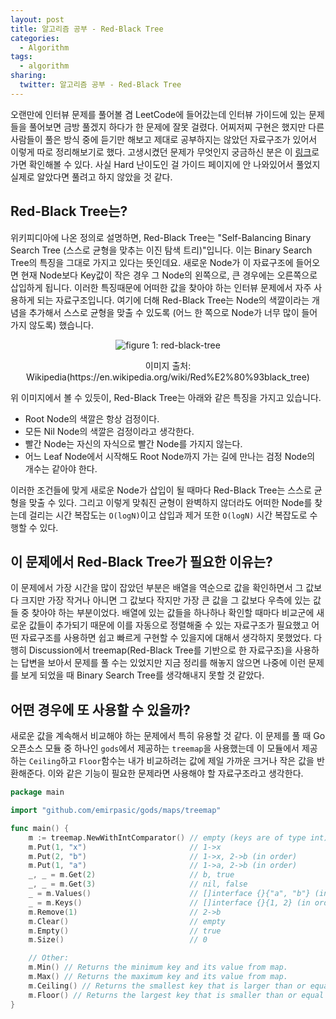 ```yaml
---
layout: post
title: 알고리즘 공부 - Red-Black Tree
categories:
  - Algorithm
tags:
  - algorithm
sharing:
  twitter: 알고리즘 공부 - Red-Black Tree
---
```


오랜만에 인터뷰 문제를 풀어볼 겸 LeetCode에 들어갔는데 인터뷰 가이드에 있는 문제들을 풀어보면 금방 풀겠지 하다가 한 문제에 잘못 걸렸다. 어찌저찌 구현은 했지만 다른 사람들이 풀은 방식 중에 듣기만 해보고 제대로 공부하지는 않았던 자료구조가 있어서 이렇게 따로 정리해보기로 했다. 고생시켰던 문제가 무엇인지 궁금하신 분은 이 [링크](https://leetcode.com/problems/odd-even-jump/)로 가면 확인해볼 수 있다. 사실 Hard 난이도인 걸 가이드 페이지에 안 나와있어서 풀었지 실제로 알았다면 풀려고 하지 않았을 것 같다.

## Red-Black Tree는?

위키피디아에 나온 정의로 설명하면, Red-Black Tree는 "Self-Balancing Binary Search Tree (스스로 균형을 맞추는 이진 탐색 트리)"입니다. 이는 Binary Search Tree의 특징을 그대로 가지고 있다는 뜻인데요. 새로운 Node가 이 자료구조에 들어오면 현재 Node보다 Key값이 작은 경우 그 Node의 왼쪽으로, 큰 경우에는 오른쪽으로 삽입하게 됩니다. 이러한 특징때문에 어떠한 값을 찾아야 하는 인터뷰 문제에서 자주 사용하게 되는 자료구조입니다. 여기에 더해 Red-Black Tree는 Node의 색깔이라는 개념을 추가해서 스스로 균형을 맞출 수 있도록 (어느 한 쪽으로 Node가 너무 많이 들어가지 않도록) 했습니다. 

<p align="center" > 
  <img  src="https://upload.wikimedia.org/wikipedia/commons/4/41/Red-black_tree_example_with_NIL.svg" alt="figure 1: red-black-tree" />
  <p align="center">이미지 출처: Wikipedia(https://en.wikipedia.org/wiki/Red%E2%80%93black_tree)</p>
</p>

위 이미지에서 볼 수 있듯이, Red-Black Tree는 아래와 같은 특징을 가지고 있습니다.

- Root Node의 색깔은 항상 검정이다.
- 모든 Nil Node의 색깔은 검정이라고 생각한다.
- 빨간 Node는 자신의 자식으로 빨간 Node를 가지지 않는다.
- 어느 Leaf Node에서 시작해도 Root Node까지 가는 길에 만나는 검정 Node의 개수는 같아야 한다.

이러한 조건들에 맞게 새로운 Node가 삽입이 될 때마다 Red-Black Tree는 스스로 균형을 맞출 수 있다. 그리고 이렇게 맞춰진 균형이 완벽하지 않더라도 어떠한 Node를 찾는데 걸리는 시간 복잡도는 `O(logN)`이고 삽입과 제거 또한 `O(logN)` 시간 복잡도로 수행할 수 있다.

## 이 문제에서 Red-Black Tree가 필요한 이유는?

이 문제에서 가장 시간을 많이 잡았던 부분은 배열을 역순으로 값을 확인하면서 그 값보다 크지만 가장 작거나 아니면 그 값보다 작지만 가장 큰 값을 그 값보다 우측에 있는 값들 중 찾아야 하는 부분이었다. 배열에 있는 값들을 하나하나 확인할 때마다 비교군에 새로운 값들이 추가되기 때문에 이를 자동으로 정렬해줄 수 있는 자료구조가 필요했고 어떤 자료구조를 사용하면 쉽고 빠르게 구현할 수 있을지에 대해서 생각하지 못했었다. 다행히 Discussion에서 treemap(Red-Black Tree를 기반으로 한 자료구조)을 사용하는 답변을 보아서 문제를 풀 수는 있었지만 지금 정리를 해놓지 않으면 나중에 이런 문제를 보게 되었을 때 Binary Search Tree를 생각해내지 못할 것 같았다. 

## 어떤 경우에 또 사용할 수 있을까?

새로운 값을 계속해서 비교해야 하는 문제에서 특히 유용할 것 같다. 이 문제를 풀 때 Go 오픈소스 모듈 중 하나인 `gods`에서 제공하는 `treemap`을 사용했는데 이 모듈에서 제공하는 `Ceiling`하고 `Floor`함수는 내가 비교하려는 값에 제일 가까운 크거나 작은 값을 반환해준다. 이와 같은 기능이 필요한 문제라면 사용해야 할 자료구조라고 생각한다.

```go
package main

import "github.com/emirpasic/gods/maps/treemap"

func main() {
    m := treemap.NewWithIntComparator() // empty (keys are of type int)
	m.Put(1, "x")                       // 1->x
	m.Put(2, "b")                       // 1->x, 2->b (in order)
	m.Put(1, "a")                       // 1->a, 2->b (in order)
	_, _ = m.Get(2)                     // b, true
	_, _ = m.Get(3)                     // nil, false
	_ = m.Values()                      // []interface {}{"a", "b"} (in order)
	_ = m.Keys()                        // []interface {}{1, 2} (in order)
	m.Remove(1)                         // 2->b
	m.Clear()                           // empty
	m.Empty()                           // true
	m.Size()                            // 0

	// Other:
	m.Min() // Returns the minimum key and its value from map.
	m.Max() // Returns the maximum key and its value from map.
    m.Ceiling() // Returns the smallest key that is larger than or equal to the given key
    m.Floor() // Returns the largest key that is smaller than or equal to the given key
}
```